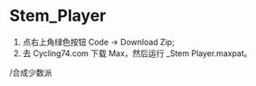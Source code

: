 # Stem_Player

1) 点右上角绿色按钮 Code -> Download Zip;
2) 去 Cycling74.com 下载 Max，然后运行 _Stem Player.maxpat。

/合成少数派

